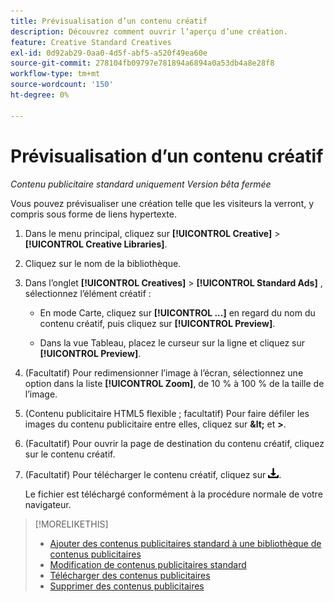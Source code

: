```yaml
---
title: Prévisualisation d’un contenu créatif
description: Découvrez comment ouvrir l’aperçu d’une création.
feature: Creative Standard Creatives
exl-id: 0d92ab29-0aa0-4d5f-abf5-a520f49ea60e
source-git-commit: 278104fb09797e781894a6894a0a53db4a8e28f8
workflow-type: tm+mt
source-wordcount: '150'
ht-degree: 0%

---
```


# Prévisualisation d’un contenu créatif

*Contenu publicitaire standard uniquement*
*Version bêta fermée*

Vous pouvez prévisualiser une création telle que les visiteurs la verront, y compris sous forme de liens hypertexte.

1. Dans le menu principal, cliquez sur **[!UICONTROL Creative]** > **[!UICONTROL Creative Libraries]**.

1. Cliquez sur le nom de la bibliothèque.

1. Dans l’onglet **[!UICONTROL Creatives]** > **[!UICONTROL Standard Ads]** , sélectionnez l’élément créatif :

   * En mode Carte, cliquez sur **[!UICONTROL ...]** en regard du nom du contenu créatif, puis cliquez sur **[!UICONTROL Preview]**.

   * Dans la vue Tableau, placez le curseur sur la ligne et cliquez sur **[!UICONTROL Preview]**.

1. (Facultatif) Pour redimensionner l’image à l’écran, sélectionnez une option dans la liste **[!UICONTROL Zoom]**, de 10 % à 100 % de la taille de l’image.

1. (Contenu publicitaire HTML5 flexible ; facultatif) Pour faire défiler les images du contenu publicitaire entre elles, cliquez sur **\&lt;** et **\>**.

1. (Facultatif) Pour ouvrir la page de destination du contenu créatif, cliquez sur le contenu créatif.

   <!-- Verify:  Will the creative click be tracked like a regular ad click but not linked to a publisher and placement? Explain effect/consequences. -->

1. (Facultatif) Pour télécharger le contenu créatif, cliquez sur ![Télécharger](/help/creative/assets/download.png "Télécharger").

   Le fichier est téléchargé conformément à la procédure normale de votre navigateur.

>[!MORELIKETHIS]
>
>* [Ajouter des contenus publicitaires standard à une bibliothèque de contenus publicitaires](/help/creative/creative-libraries/creative-add-standard.md)
>* [Modification de contenus publicitaires standard](/help/creative/creative-libraries/creative-edit-standard.md)
>* [Télécharger des contenus publicitaires](/help/creative/creative-libraries/creative-download.md)
>* [Supprimer des contenus publicitaires](/help/creative/creative-libraries/creative-delete.md)
